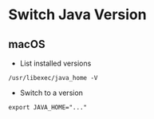 # Switch Java Version

## macOS

- List installed versions

```shell
/usr/libexec/java_home -V
```

- Switch to a version

```shell
export JAVA_HOME="..."
```